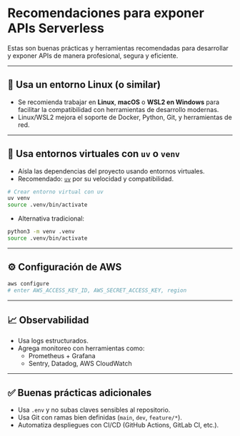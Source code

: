# Recomendaciones para exponer APIs Serverless

Estas son buenas prácticas y herramientas recomendadas para desarrollar y exponer APIs de manera profesional, segura y eficiente.

---

## 🐧 Usa un entorno Linux (o similar)

- Se recomienda trabajar en **Linux**, **macOS** o **WSL2 en Windows** para facilitar la compatibilidad con herramientas de desarrollo modernas.
- Linux/WSL2 mejora el soporte de Docker, Python, Git, y herramientas de red.

---

## 🐍 Usa entornos virtuales con `uv` o `venv`

- Aísla las dependencias del proyecto usando entornos virtuales.
- Recomendado: [`uv`](https://github.com/astral-sh/uv) por su velocidad y compatibilidad.

```bash
# Crear entorno virtual con uv
uv venv
source .venv/bin/activate
```

- Alternativa tradicional:
```bash
python3 -m venv .venv
source .venv/bin/activate
```

---

## ⚙️ Configuración de AWS

```bash
aws configure
# enter AWS_ACCESS_KEY_ID, AWS_SECRET_ACCESS_KEY, region
```

---

## 📈 Observabilidad

- Usa logs estructurados.
- Agrega monitoreo con herramientas como:
  - Prometheus + Grafana
  - Sentry, Datadog, AWS CloudWatch

---

## ✅ Buenas prácticas adicionales

- Usa `.env` y no subas claves sensibles al repositorio.
- Usa Git con ramas bien definidas (`main`, `dev`, `feature/*`).
- Automatiza despliegues con CI/CD (GitHub Actions, GitLab CI, etc.).
